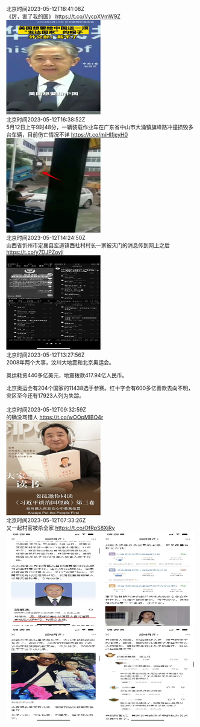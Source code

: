 北京时间2023-05-12T18:41:08Z<br>《厉，害了我的国》 https://t.co/VycpXVmW9Z<br><img src='/temp/2023/1656972770339885059_0.jpg' width='250' height='250'><br>北京时间2023-05-12T16:38:52Z<br>5月12日上午9时48分，一辆装载作业车在广东省中山市大涌镇旗峰路冲撞损毁多台车辆，目前伤亡情况不详 https://t.co/miHlfjeyH0<br><img src='/temp/2023/1656942003454894080_0.jpg' width='250' height='250'><br>北京时间2023-05-12T14:24:50Z<br>山西省忻州市定襄县宏道镇西社村村长一家被灭门的消息传到网上之后 https://t.co/y7DJPZovjl<br><img src='/temp/2023/1656908273109565441_0.jpg' width='250' height='250'><br>北京时间2023-05-12T13:27:56Z<br>2008年两个大事，汶川大地震和北京奥运会。

奥运耗资440多亿美元，地震拨款417.94亿人民币。

北京奥运会有204个国家的11438选手参赛。红十字会有600多亿善款去向不明，灾区至今还有17923人列为失踪。<br><br>北京时间2023-05-12T09:32:59Z<br>的确没骂错人 https://t.co/wOOpMlBO4r<br><img src='/temp/2023/1656834824248913920_0.jpg' width='250' height='250'><br>北京时间2023-05-12T07:33:26Z<br>又一起村官被杀全家 https://t.co/OfRpS8XjRy<br><img src='/temp/2023/1656804738942525440_0.jpg' width='250' height='250'><img src='/temp/2023/1656804738942525440_1.jpg' width='250' height='250'><img src='/temp/2023/1656804738942525440_2.jpg' width='250' height='250'><img src='/temp/2023/1656804738942525440_3.jpg' width='250' height='250'><br>